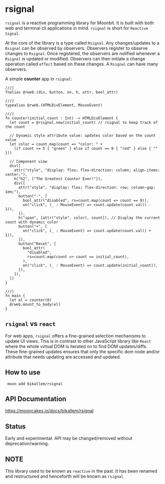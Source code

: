 # rsignal
`rsignal` is a reactive programming library for Moonbit. It is built with both web and terminal cli applications in mind. `rsignal` is short for `Reactive Signal`.

At the core of the library is a type called `Rsignal`. Any changes/updates to a `Rsignal` can be observed by observers. Observers register to observe changes to `Rsignal`. Once registered, the observers are notified whenever a `Rsignal` is updated or modified. Observers can then initiate a change operation called `effect` based on these changes. A `Rsignal` can have many observers.

A simple **counter** app in `rsignal`:
```moonbit
///|
fnalias @rweb.(div, button, on, h, attr, bool_attr)

///|
typealias @rweb.(HTMLDivElement, MouseEvent)

///|
fn counter(initial_count : Int) -> HTMLDivElement {
  let count = @rsignal.new(initial_count) // rsignal to keep track of the count

  // Dynamic style attribute value: updates color based on the count value
  let color = count.map(count => "color: " +
    (if count >= 5 { "green" } else if count == 0 { "red" } else { "" }))

  // Component view
  div([
    attr("style", "display: flex; flex-direction: column; align-items: center;"),
    h("h2", ["The Greatest Counter Ever!"]),
    div([
      attr("style", "display: flex; flex-direction: row; column-gap: 1em;"),
      button("-", [
        bool_attr("disabled", rs=count.map(count => count == 0)),
        on("click", (_ : MouseEvent) => count.update(count.val() - 1)),
      ]),
      h("span", [attr("style", color), count]), // Display the current count with dynamic color
      button("+", [
        on("click", (_ : MouseEvent) => count.update(count.val() + 1)),
      ]),
      button("Reset", [
        bool_attr(
          "disabled",
          rs=count.map(count => count == initial_count),
        ),
        on("click", (_ : MouseEvent) => count.update(initial_count)),
      ]),
    ]),
  ])
}

///|
fn main {
  let el = counter(0)
  @rweb.mount_to_body(el)
}
```

## `rsignal` vs `react`
For web apps, `rsignal` offers a fine-grained selection mechanisms to update UI views. This is in contrast to other JavaScript library like `React` where the whole virtual DOM is iterated on to find DOM updates/diffs. These fine-grained updates ensures that only the specific dom node and/or attribute that needs updating are accessed and updated.

## How to use
``` moon add bikallem/rsignal```

## API Documentation
https://mooncakes.io/docs/bikallem/rsignal

## Status
Early and experimental. API may be changed/removed without deprecation/warning.

## NOTE
This library used to be known as `reactive` in the past. It has been renamed and restructured and henceforth will be known as `rsignal`.
